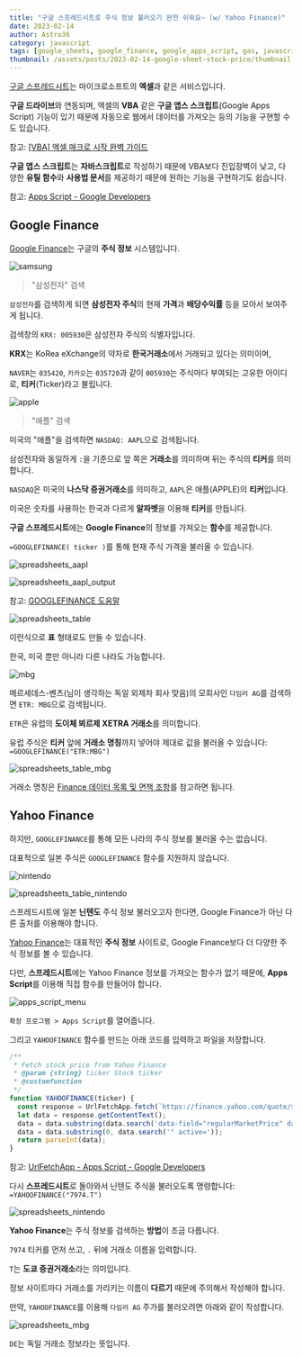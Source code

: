 ```yaml
---
title: "구글 스프레드시트로 주식 정보 불러오기 완전 쉬워요~ (w/ Yahoo Finance)"
date: 2023-02-14
author: Astro36
category: javascript
tags: [google_sheets, google_finance, google_apps_script, gas, javascript]
thumbnail: /assets/posts/2023-02-14-google-sheet-stock-price/thumbnail.jpg
---
```


[구글 스프레드시트](https://www.google.com/intl/ko/sheets/about/)는 마이크로소프트의 **엑셀**과 같은 서비스입니다.

**구글 드라이브**와 연동되며, 엑셀의 **VBA** 같은 **구글 앱스 스크립트**(Google Apps Script) 기능이 있기 때문에 자동으로 웹에서 데이터를 가져오는 등의 기능을 구현할 수도 있습니다.

참고: [[VBA] 엑셀 매크로 시작 완벽 가이드](https://kukuta.tistory.com/397)

**구글 앱스 스크립트**는 **자바스크립트**로 작성하기 때문에 VBA보다 진입장벽이 낮고, 다양한 **유틸 함수**와 **사용법 문서**를 제공하기 때문에 원하는 기능을 구현하기도 쉽습니다.

참고: [Apps Script - Google Developers](https://developers.google.com/apps-script/reference?hl=ko)

## Google Finance

[Google Finance](https://www.google.com/finance/)는 구글의 **주식 정보** 시스템입니다.

![samsung](/assets/posts/2023-02-14-google-sheet-stock-price/samsung.png)

> "삼성전자" 검색

`삼성전자`를 검색하게 되면 **삼성전자 주식**의 현재 **가격**과 **배당수익률** 등을 모아서 보여주게 됩니다.

검색창의 `KRX: 005930`은 삼성전자 주식의 식별자입니다.

**KRX**는 KoRea eXchange의 약자로 **한국거래소**에서 거래되고 있다는 의미이며,

`NAVER`는 `035420`, `카카오`는 `035720`과 같이 `005930`는 주식마다 부여되는 고유한 아이디로, **티커**(Ticker)라고 불립니다.

![apple](/assets/posts/2023-02-14-google-sheet-stock-price/apple.png)

> "애플" 검색

미국의 "애플"을 검색하면 `NASDAQ: AAPL`으로 검색됩니다.

삼성전자와 동일하게 `:`을 기준으로 앞 쪽은 **거래소**를 의미하며 뒤는 주식의 **티커**를 의미합니다.

`NASDAQ`은 미국의 **나스닥 증권거래소**를 의미하고, `AAPL`은 애플(APPLE)의 **티커**입니다.

미국은 숫자를 사용하는 한국과 다르게 **알파벳**을 이용해 **티커**를 만듭니다.

**구글 스프레드시트**에는 **Google Finance**의 정보를 가져오는 **함수**를 제공합니다.

`=GOOGLEFINANCE( ticker )`를 통해 현재 주식 가격을 불러올 수 있습니다.

![spreadsheets_aapl](/assets/posts/2023-02-14-google-sheet-stock-price/spreadsheets_aapl.png)

![spreadsheets_aapl_output](/assets/posts/2023-02-14-google-sheet-stock-price/spreadsheets_aapl_output.png)

참고: [GOOGLEFINANCE 도움말](https://support.google.com/docs/answer/3093281?hl=ko)

![spreadsheets_table](/assets/posts/2023-02-14-google-sheet-stock-price/spreadsheets_table.png)

이런식으로 **표** 형태로도 만들 수 있습니다.

한국, 미국 뿐만 아니라 다른 나라도 가능합니다.

![mbg](/assets/posts/2023-02-14-google-sheet-stock-price/mbg.png)

메르세데스-벤츠(님이 생각하는 독일 외제차 회사 맞음)의 모회사인 `다임러 AG`를 검색하면 `ETR: MBG`으로 검색됩니다.

`ETR`은 유럽의 **도이체 뵈르제 XETRA 거래소**를 의미합니다.

유럽 주식은 **티커** 앞에 **거래소 명칭**까지 넣어야 제대로 값을 불러올 수 있습니다: `=GOOGLEFINANCE("ETR:MBG")`

![spreadsheets_table_mbg](/assets/posts/2023-02-14-google-sheet-stock-price/spreadsheets_table_mbg.png)

거래소 명칭은 [Finance 데이터 목록 및 면책 조항](https://www.google.com/googlefinance/disclaimer/)를 참고하면 됩니다.

## Yahoo Finance

하지만, `GOOGLEFINANCE`를 통해 모든 나라의 주식 정보를 불러올 수는 없습니다.

대표적으로 일본 주식은 `GOOGLEFINANCE` 함수를 지원하지 않습니다.

![nintendo](/assets/posts/2023-02-14-google-sheet-stock-price/nintendo.png)

![spreadsheets_table_nintendo](/assets/posts/2023-02-14-google-sheet-stock-price/spreadsheets_table_nintendo.png)

스프레드시트에 일본 **닌텐도** 주식 정보 불러오고자 한다면, Google Finance가 아닌 다른 출처를 이용해야 합니다.

[Yahoo Finance](https://finance.yahoo.com/)는 대표적인 **주식 정보** 사이트로, Google Finance보다 더 다양한 주식 정보를 볼 수 있습니다.

다만, **스프레드시트**에는 Yahoo Finance 정보를 가져오는 함수가 없기 때문에, **Apps Script**를 이용해 직접 함수를 만들어야 합니다.

![apps_script_menu](/assets/posts/2023-02-14-google-sheet-stock-price/apps_script_menu.png)

`확장 프로그램 > Apps Script`를 열어줍니다.

그리고 `YAHOOFINANCE` 함수를 만드는 아래 코드를 입력하고 파일을 저장합니다.

```js
/**
 * Fetch stock price from Yahoo Finance
 * @param {string} ticker Stock ticker
 * @customfunction
 */
function YAHOOFINANCE(ticker) {
  const response = UrlFetchApp.fetch(`https://finance.yahoo.com/quote/${ticker}`);
  let data = response.getContentText();
  data = data.substring(data.search('data-field="regularMarketPrice" data-trend="none" data-pricehint="2" value="') + 76);
  data = data.substring(0, data.search('" active='));
  return parseInt(data);
}
```

참고: [UrlFetchApp - Apps Script - Google Developers](https://developers.google.com/apps-script/reference/url-fetch/url-fetch-app?hl=ko)

다시 **스프레드시트**로 돌아와서 닌텐도 주식을 불러오도록 명령합니다: `=YAHOOFINANCE("7974.T")`

![spreadsheets_nintendo](/assets/posts/2023-02-14-google-sheet-stock-price/spreadsheets_nintendo.png)

**Yahoo Finance**는 주식 정보를 검색하는 **방법**이 조금 다릅니다.

`7974` 티커를 먼저 쓰고, `.` 뒤에 거래소 이름을 입력합니다.

`T`는 **도쿄 증권거래소**라는 의미입니다.

정보 사이트마다 거래소를 가리키는 이름이 **다르기** 때문에 주의해서 작성해야 합니다.

만약, `YAHOOFINANCE`를 이용해 `다임러 AG` 주가를 불러오려면 아래와 같이 작성합니다.

![spreadsheets_mbg](/assets/posts/2023-02-14-google-sheet-stock-price/spreadsheets_mbg.png)

`DE`는 독일 거래소 정보라는 뜻입니다.
